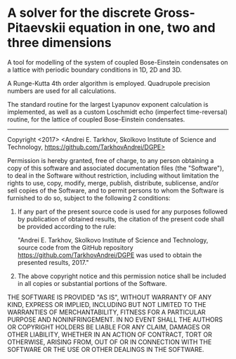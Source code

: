 # A solver for the discrete Gross-Pitaevskii equation in one, two and three dimensions

A tool for modelling of the system of coupled Bose-Einstein condensates on a lattice with periodic boundary conditions in 1D, 2D and 3D.

A Runge-Kutta 4th order algorithm is employed. Quadrupole precision numbers are used for all calculations. 

The standard routine for the largest Lyapunov exponent calculation is implemented, 
as well as a custom Loschmidt echo (imperfect time-reversal) routine, for the lattice of coupled Bose-Einstein condensates.

-----------------------------------------
Copyright <2017> <Andrei E. Tarkhov, Skolkovo Institute of Science and Technology,
https://github.com/TarkhovAndrei/DGPE>

Permission is hereby granted, free of charge, to any person obtaining a copy of this software and associated
documentation files (the "Software"), to deal in the Software without restriction, including without limitation
the rights to use, copy, modify, merge, publish, distribute, sublicense, and/or sell copies of the Software,
and to permit persons to whom the Software is furnished to do so, subject to the following 2 conditions:

1) If any part of the present source code is used for any purposes followed by publication of obtained results,
the citation of the present code shall be provided according to the rule:

    "Andrei E. Tarkhov, Skolkovo Institute of Science and Technology,
    source code from the GitHub repository https://github.com/TarkhovAndrei/DGPE
    was used to obtain the presented results, 2017."

2) The above copyright notice and this permission notice shall be included in all copies or
substantial portions of the Software.

THE SOFTWARE IS PROVIDED "AS IS", WITHOUT WARRANTY OF ANY KIND, EXPRESS OR IMPLIED,
INCLUDING BUT NOT LIMITED TO THE WARRANTIES OF MERCHANTABILITY, FITNESS FOR A PARTICULAR PURPOSE AND NONINFRINGEMENT.
IN NO EVENT SHALL THE AUTHORS OR COPYRIGHT HOLDERS BE LIABLE FOR ANY CLAIM, DAMAGES OR OTHER LIABILITY,
WHETHER IN AN ACTION OF CONTRACT, TORT OR OTHERWISE, ARISING FROM, OUT OF OR IN CONNECTION WITH THE SOFTWARE
OR THE USE OR OTHER DEALINGS IN THE SOFTWARE.
